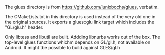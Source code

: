 The glues directory is from https://github.com/lunixbochs/glues, verbatim.

The CMakeLists.txt in this directory is used instead of the  very old 
one in the original sources. It exports a glues::glu link target which 
includes the "GL/glu.h" header. 

Only libtess and libutil are built. Addding libnurbs works out of the box.
The top-level glues functions whichm depends on GL/gl.h, not available on
Android. It might tbe possible to build against GLES/gl.h
